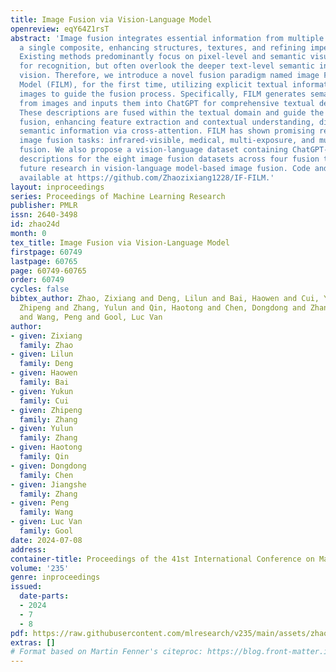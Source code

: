 ```yaml
---
title: Image Fusion via Vision-Language Model
openreview: eqY64Z1rsT
abstract: 'Image fusion integrates essential information from multiple images into
  a single composite, enhancing structures, textures, and refining imperfections.
  Existing methods predominantly focus on pixel-level and semantic visual features
  for recognition, but often overlook the deeper text-level semantic information beyond
  vision. Therefore, we introduce a novel fusion paradigm named image Fusion via vIsion-Language
  Model (FILM), for the first time, utilizing explicit textual information from source
  images to guide the fusion process. Specifically, FILM generates semantic prompts
  from images and inputs them into ChatGPT for comprehensive textual descriptions.
  These descriptions are fused within the textual domain and guide the visual information
  fusion, enhancing feature extraction and contextual understanding, directed by textual
  semantic information via cross-attention. FILM has shown promising results in four
  image fusion tasks: infrared-visible, medical, multi-exposure, and multi-focus image
  fusion. We also propose a vision-language dataset containing ChatGPT-generated paragraph
  descriptions for the eight image fusion datasets across four fusion tasks, facilitating
  future research in vision-language model-based image fusion. Code and dataset are
  available at https://github.com/Zhaozixiang1228/IF-FILM.'
layout: inproceedings
series: Proceedings of Machine Learning Research
publisher: PMLR
issn: 2640-3498
id: zhao24d
month: 0
tex_title: Image Fusion via Vision-Language Model
firstpage: 60749
lastpage: 60765
page: 60749-60765
order: 60749
cycles: false
bibtex_author: Zhao, Zixiang and Deng, Lilun and Bai, Haowen and Cui, Yukun and Zhang,
  Zhipeng and Zhang, Yulun and Qin, Haotong and Chen, Dongdong and Zhang, Jiangshe
  and Wang, Peng and Gool, Luc Van
author:
- given: Zixiang
  family: Zhao
- given: Lilun
  family: Deng
- given: Haowen
  family: Bai
- given: Yukun
  family: Cui
- given: Zhipeng
  family: Zhang
- given: Yulun
  family: Zhang
- given: Haotong
  family: Qin
- given: Dongdong
  family: Chen
- given: Jiangshe
  family: Zhang
- given: Peng
  family: Wang
- given: Luc Van
  family: Gool
date: 2024-07-08
address:
container-title: Proceedings of the 41st International Conference on Machine Learning
volume: '235'
genre: inproceedings
issued:
  date-parts:
  - 2024
  - 7
  - 8
pdf: https://raw.githubusercontent.com/mlresearch/v235/main/assets/zhao24d/zhao24d.pdf
extras: []
# Format based on Martin Fenner's citeproc: https://blog.front-matter.io/posts/citeproc-yaml-for-bibliographies/
---
```


